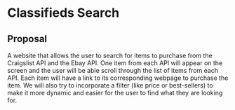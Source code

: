 # Classifieds Search

## Proposal
A website that allows the user to search for items to purchase from the Craigslist API and the Ebay API. One item from each API will appear on the screen and the user will be able scroll through the list of items from each API. Each item will have a link to its corresponding webpage to purchase the item. We will also try to incorporate a filter (like price or best-sellers) to make it more dynamic and easier for the user to find what they are looking for.
